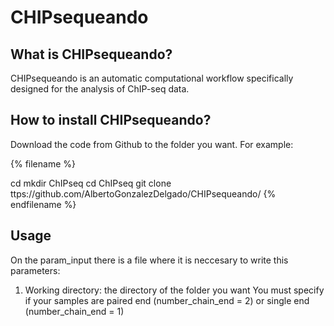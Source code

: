 # CHIPsequeando

## What is CHIPsequeando?
CHIPsequeando is an automatic computational workflow specifically designed for the analysis of ChIP-seq data.

## How to install CHIPsequeando?
Download the code from Github to the folder you want. For example: 

{% filename %}

cd
mkdir ChIPseq
cd ChIPseq
git clone ttps://github.com/AlbertoGonzalezDelgado/CHIPsequeando/ 
{% endfilename %}
## Usage
On the param_input there is a file where it is neccesary to write this parameters:
1. Working directory: the directory of the folder you want 
You must specify if your samples are paired end (number_chain_end = 2) or single end (number_chain_end = 1)
